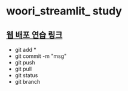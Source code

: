 # woori_streamlit_ study
## [웹 배포 연습 링크](https://wooriapp-fbwnsrb.streamlit.app/)
- git add *
- git commit -m "msg"
- git push
- git pull
- git status
- git branch